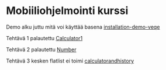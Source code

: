 # Mobiiliohjelmointi kurssi
Demo alku juttu mitä voi käyttää basena [installation-demo-veqe](/installation-demo-veqe/App.js)

Tehtävä 1 palautettu [Calculator1](/Calculator1/App.js)

Tehtävä 2 palautettu [Number](/Number/App.js)

Tehtävä 3 kesken flatlist ei toimi [calculatorandhistory](/calculatorandhistory/App.js)
